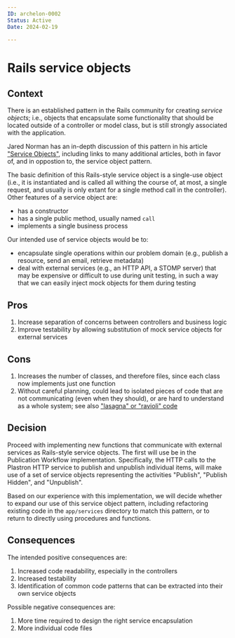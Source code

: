 ```yaml
---
ID: archelon-0002
Status: Active
Date: 2024-02-19

---
```

# Rails service objects

## Context

There is an established pattern in the Rails community for creating
*service objects*; i.e., objects that encapsulate some functionality that
should be located outside of a controller or model class, but is still
strongly associated with the application.

Jared Norman has an in-depth discussion of this pattern in his article
["Service Objects"](https://jardo.dev/rails-service-objects), including
links to many additional articles, both in favor of, and in oppostion to,
the service object pattern.

The basic definition of this Rails-style service object is a single-use
object (i.e., it is instantiated and is called all withing the course of,
at most, a single request, and usually is only extant for a single method
call in the controller). Other features of a service object are:

* has a constructor
* has a single public method, usually named `call`
* implements a single business process

Our intended use of service objects would be to:

* encapsulate single operations within our problem domain (e.g.,
  publish a resource, send an email, retrieve metadata)
* deal with external services (e.g., an HTTP API, a STOMP server)
  that may be expensive or difficult to use during unit testing,
  in such a way that we can easily inject mock objects for them
  during testing

## Pros

1. Increase separation of concerns between controllers and
   business logic
2. Improve testability by allowing substitution of mock service
   objects for external services

## Cons

1. Increases the number of classes, and therefore files, since each
   class now implements just one function
2. Without careful planning, could lead to isolated pieces of code
   that are not communicating (even when they should), or are hard
   to understand as a whole system; see also ["lasagna" or "ravioli" code]

## Decision

Proceed with implementing new functions that communicate with external
services as Rails-style service objects. The first will use be in the
Publication Workflow implementation. Specifically, the HTTP calls to the
Plastron HTTP service to publish and unpublish individual items, will
make use of a set of service objects representing the activities
"Publish", "Publish Hidden", and "Unpublish".



Based on our experience with this implementation, we will decide whether
to expand our use of this service object pattern, including refactoring
existing code in the `app/services` directory to match this pattern, or
to return to directly using procedures and functions.

## Consequences

The intended positive consequences are:

1. Increased code readability, especially in the controllers
2. Increased testability
3. Identification of common code patterns that can be extracted into their
   own service objects

Possible negative consequences are:

1. More time required to design the right service encapsulation
2. More individual code files


["lasagna" or "ravioli" code]: https://www.techtarget.com/searchsoftwarequality/tip/Fix-spaghetti-code-and-other-pasta-theory-antipatterns
